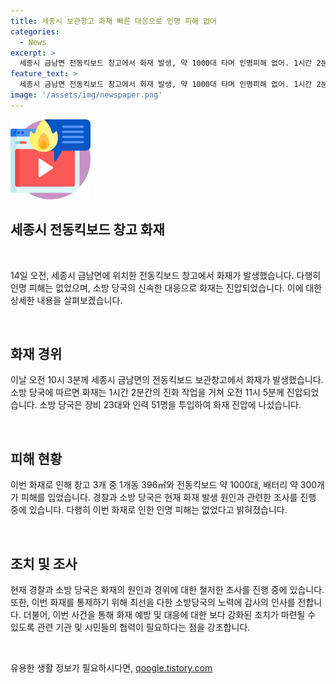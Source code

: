 ```yaml
---
title: 세종시 보관창고 화재 빠른 대응으로 인명 피해 없어
categories:
  - News
excerpt: >
  세종시 금남면 전동킥보드 창고에서 화재 발생, 약 1000대 타며 인명피해 없어. 1시간 2분만에 소방관 23대, 인력 51명의 노력으로 진화. 396㎡창고와 전동킥보드, 배터리 1000개가 탔으며, 경찰과 소방 당국이 원인 조사 중임. (사진=세종소방본부)
feature_text: >
  세종시 금남면 전동킥보드 창고에서 화재 발생, 약 1000대 타며 인명피해 없어. 1시간 2분만에 소방관 23대, 인력 51명의 노력으로 진화. 396㎡창고와 전동킥보드, 배터리 1000개가 탔으며, 경찰과 소방 당국이 원인 조사 중임. (사진=세종소방본부)
image: '/assets/img/newspaper.png'
---
```


<p><img src="/assets/img/news.png" alt="rentncar 속보" /></p>

<h2>세종시 전동킥보드 창고 화재</h2>

<p data-ke-size="size16">&nbsp;</p>

<p>14일 오전, 세종시 금남면에 위치한 전동킥보드 창고에서 화재가 발생했습니다. 다행히 인명 피해는 없었으며, 소방 당국의 신속한 대응으로 화재는 진압되었습니다. 이에 대한 상세한 내용을 살펴보겠습니다.</p>

<p data-ke-size="size16">&nbsp;</p>

<h2 data-ke-size="size26">화재 경위</h2>

<p>이날 오전 10시 3분께 세종시 금남면의 전동킥보드 보관창고에서 화재가 발생했습니다. 소방 당국에 따르면 화재는 1시간 2분간의 진화 작업을 거쳐 오전 11시 5분께 진압되었습니다. 소방 당국은 장비 23대와 인력 51명을 투입하여 화재 진압에 나섰습니다.</p>

<p data-ke-size="size16">&nbsp;</p>

<h2 data-ke-size="size26">피해 현황</h2>

<p>이번 화재로 인해 창고 3개 중 1개동 396㎡와 전동킥보드 약 1000대, 배터리 약 300개가 피해를 입었습니다. 경찰과 소방 당국은 현재 화재 발생 원인과 관련한 조사를 진행 중에 있습니다. 다행히 이번 화재로 인한 인명 피해는 없었다고 밝혀졌습니다.</p>

<p data-ke-size="size16">&nbsp;</p>

<h2 data-ke-size="size26">조치 및 조사</h2>

<p>현재 경찰과 소방 당국은 화재의 원인과 경위에 대한 철저한 조사를 진행 중에 있습니다. 또한, 이번 화재를 통제하기 위해 최선을 다한 소방당국의 노력에 감사의 인사를 전합니다. 더불어, 이번 사건을 통해 화재 예방 및 대응에 대한 보다 강화된 조치가 마련될 수 있도록 관련 기관 및 시민들의 협력이 필요하다는 점을 강조합니다.</p>

<p data-ke-size="size16">&nbsp;</p>
유용한 생활 정보가 필요하시다면, <a href="https://qoogle.tistory.com" rel="dofollow">qoogle.tistory.com</a>


